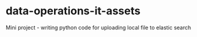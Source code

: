# data-operations-it-assets
Mini project - writing python code for uploading local file to elastic search
